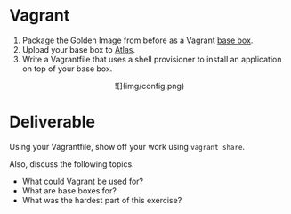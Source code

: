 # Vagrant

 1. Package the Golden Image from before as a Vagrant [base box](https://www.vagrantup.com/docs/virtualbox/boxes.html).
 2. Upload your base box to [Atlas](https://atlas.hashicorp.com).
 3. Write a Vagrantfile that uses a shell provisioner to install an application on top of your base box.

<center>
  ![](img/config.png)  
</center>

# Deliverable

Using your Vagrantfile, show off your work using `vagrant share`.

Also, discuss the following topics.
 - What could Vagrant be used for?
 - What are base boxes for?
 - What was the hardest part of this exercise?

